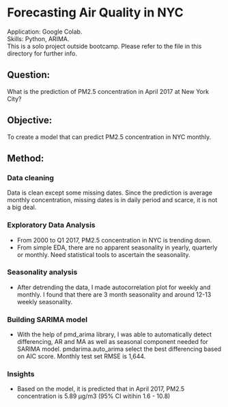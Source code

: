 # Forecasting Air Quality in NYC
Application: Google Colab.\
Skills: Python, ARIMA.\
This is a solo project outside bootcamp. Please refer to the file in this directory for further info.

## Question:
What is the prediction of PM2.5 concentration in April 2017 at New York City?

## Objective:
To create a model that can predict PM2.5 concentration in NYC monthly.

## Method:
### Data cleaning
Data is clean except some missing dates. Since the prediction is average monthly concentration, missing dates is in daily period and scarce, it is not a big deal.

### Exploratory Data Analysis
- From 2000 to Q1 2017, PM2.5 concentration in NYC is trending down.
- From simple EDA, there are no apparent seasonality in yearly, quarterly or monthly. Need statistical tools to ascertain the seasonality.

### Seasonality analysis
- After detrending the data, I made autocorrelation plot for weekly and monthly. I found that there are 3 month seasonality and around 12-13 weekly seasonality.

### Building SARIMA model
- With the help of pmd_arima library, I was able to automatically detect differencing, AR and MA as well as seasonal component needed for SARIMA model. pmdarima.auto_arima select the best differencing based on AIC score. Monthly test set RMSE is 1,644.

### Insights
- Based on the model, it is predicted that in April 2017, PM2.5 concentration is 5.89 μg/m3 (95% CI witihin 1.6 - 10.8)
